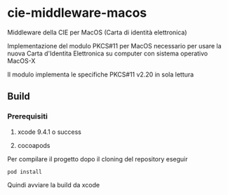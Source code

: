 # cie-middleware-macos
Middleware della CIE per MacOS (Carta di identità elettronica) 

Implementazione del modulo PKCS#11 per MacOS necessario per usare la nuova Carta d'Identita Elettronica su computer con sistema operativo MacOS-X


Il modulo implementa le specifiche PKCS#11 v2.20 in sola lettura

## Build

### Prerequisiti

1. xcode 9.4.1 o success

2. cocoapods

Per compilare il progetto dopo il cloning del repository eseguir

```
pod install
```

Quindi avviare la build da xcode
